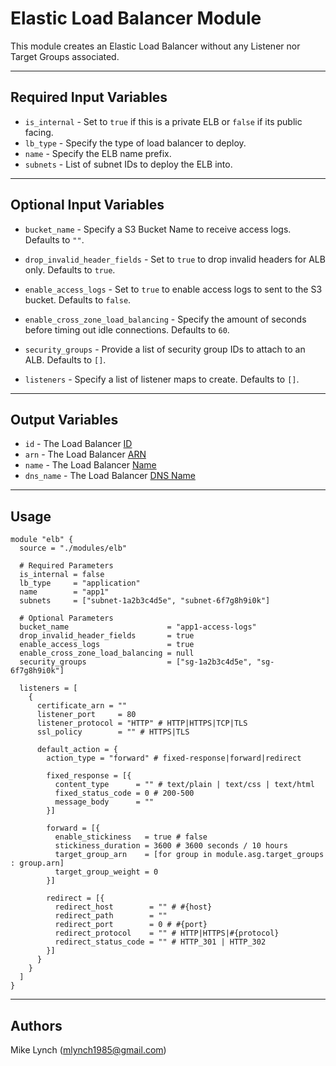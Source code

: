 # Elastic Load Balancer Module

This module creates an Elastic Load Balancer without any Listener nor Target Groups associated.

---

## Required Input Variables

- `is_internal` - Set to `true` if this is a private ELB or `false` if its public facing.
- `lb_type` - Specify the type of load balancer to deploy.
- `name` - Specify the ELB name prefix.
- `subnets` - List of subnet IDs to deploy the ELB into.

---

## Optional Input Variables

- `bucket_name` - Specify a S3 Bucket Name to receive access logs. Defaults to `""`.
- `drop_invalid_header_fields` - Set to `true` to drop invalid headers for ALB only. Defaults to `true`.
- `enable_access_logs` - Set to `true` to enable access logs to sent to the S3 bucket. Defaults to `false`.
- `enable_cross_zone_load_balancing` - Specify the amount of seconds before timing out idle connections. Defaults to `60`.
- `security_groups` - Provide a list of security group IDs to attach to an ALB. Defaults to `[]`.

- `listeners` - Specify a list of listener maps to create. Defaults to `[]`.

---

## Output Variables

- `id` - The Load Balancer [ID](https://registry.terraform.io/providers/hashicorp/aws/latest/docs/resources/lb#id)
- `arn` - The Load Balancer [ARN](https://registry.terraform.io/providers/hashicorp/aws/latest/docs/resources/lb#arn)
- `name` - The Load Balancer [Name](https://registry.terraform.io/providers/hashicorp/aws/latest/docs/resources/lb#name)
- `dns_name` - The Load Balancer [DNS Name](https://registry.terraform.io/providers/hashicorp/aws/latest/docs/resources/lb#dns_name)

---

## Usage

```hcl
module "elb" {
  source = "./modules/elb"

  # Required Parameters
  is_internal = false
  lb_type     = "application"
  name        = "app1"
  subnets     = ["subnet-1a2b3c4d5e", "subnet-6f7g8h9i0k"]

  # Optional Parameters
  bucket_name                      = "app1-access-logs"
  drop_invalid_header_fields       = true
  enable_access_logs               = true
  enable_cross_zone_load_balancing = null
  security_groups                  = ["sg-1a2b3c4d5e", "sg-6f7g8h9i0k"]

  listeners = [
    {
      certificate_arn = ""
      listener_port     = 80
      listener_protocol = "HTTP" # HTTP|HTTPS|TCP|TLS
      ssl_policy        = "" # HTTPS|TLS

      default_action = {
        action_type = "forward" # fixed-response|forward|redirect

        fixed_response = [{
          content_type      = "" # text/plain | text/css | text/html
          fixed_status_code = 0 # 200-500
          message_body      = ""
        }]

        forward = [{
          enable_stickiness   = true # false
          stickiness_duration = 3600 # 3600 seconds / 10 hours
          target_group_arn    = [for group in module.asg.target_groups : group.arn]
          target_group_weight = 0
        }]

        redirect = [{
          redirect_host        = "" # #{host}
          redirect_path        = ""
          redirect_port        = 0 # #{port}
          redirect_protocol    = "" # HTTP|HTTPS|#{protocol}
          redirect_status_code = "" # HTTP_301 | HTTP_302
        }]
      }
    }
  ]
}
```

---

## Authors

Mike Lynch ([mlynch1985@gmail.com](mailto:mlynch1985@gmail.com))
